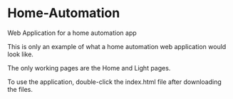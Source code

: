 # Home-Automation
Web Application for a home automation app

This is only an example of what a home automation web application would look like.

The only working pages are the Home and Light pages.

To use the application, double-click the index.html file after downloading the files.
